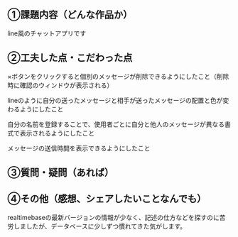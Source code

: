 ## ①課題内容（どんな作品か）
line風のチャットアプリです

## ②工夫した点・こだわった点
×ボタンをクリックすると個別のメッセージが削除できるようにしたこと（削除時に確認のウィンドウが表示される）

lineのように自分の送ったメッセージと相手が送ったメッセージの配置と色が変わるようにしたこと

自分の名前を登録することで、使用者ごとに自分と他人のメッセージが異なる書式で表示されるようにしたこと

メッセージの送信時間を表示できるようにしたこと


## ③質問・疑問（あれば）

## ④その他（感想、シェアしたいことなんでも）
realtimebaseの最新バージョンの情報が少なく、記述の仕方などを探すのに苦労しましたが、データベースに少しずつ慣れてきた気がします。
